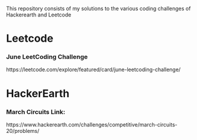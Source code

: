 This repository consists of my solutions to the various coding challenges of Hackerearth and Leetcode

<h1>Leetcode</h1>

<h3>June LeetCoding Challenge</h3>
https://leetcode.com/explore/featured/card/june-leetcoding-challenge/

<h1>HackerEarth</h1>
  
<h3>March Circuits Link:</h3>
https://www.hackerearth.com/challenges/competitive/march-circuits-20/problems/
